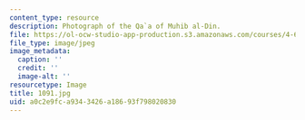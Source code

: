 ```yaml
---
content_type: resource
description: Photograph of the Qa`a of Muhib al-Din.
file: https://ol-ocw-studio-app-production.s3.amazonaws.com/courses/4-615-the-architecture-of-cairo-spring-2002/a0c2e9fca9343426a18693f798020830_1091.jpg
file_type: image/jpeg
image_metadata:
  caption: ''
  credit: ''
  image-alt: ''
resourcetype: Image
title: 1091.jpg
uid: a0c2e9fc-a934-3426-a186-93f798020830
---
```

